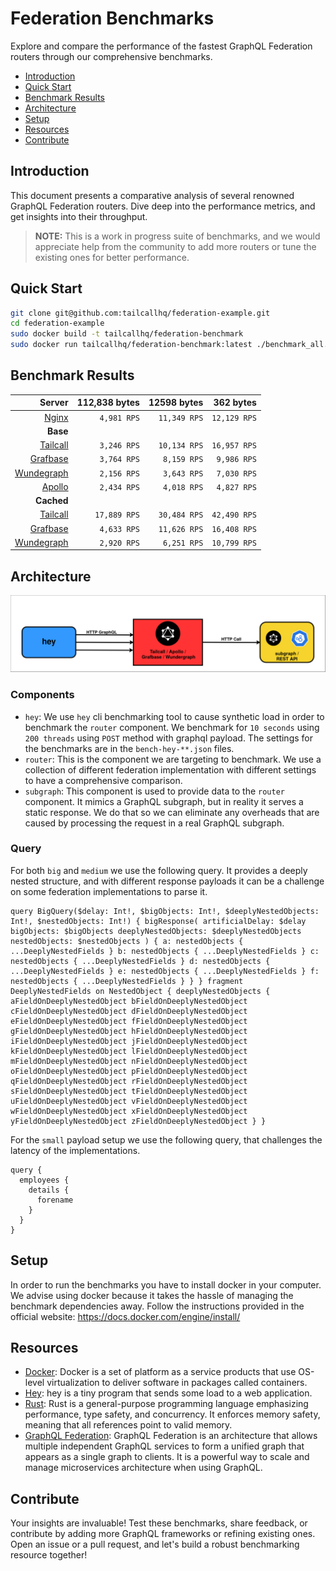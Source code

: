 # Federation Benchmarks

Explore and compare the performance of the fastest GraphQL Federation routers through our comprehensive benchmarks.

- [Introduction](#introduction)
- [Quick Start](#quick-start)
- [Benchmark Results](#benchmark-results)
- [Architecture](#architecture)
- [Setup](#setup)
- [Resources](#resources)
- [Contribute](#contribute)

## Introduction

This document presents a comparative analysis of several renowned GraphQL Federation routers. Dive deep into the performance metrics, and get insights into their throughput.

> **NOTE:** This is a work in progress suite of benchmarks, and we would appreciate help from the community to add more routers or tune the existing ones for better performance.

## Quick Start

```bash
git clone git@github.com:tailcallhq/federation-example.git
cd federation-example
sudo docker build -t tailcallhq/federation-benchmark
sudo docker run tailcallhq/federation-benchmark:latest ./benchmark_all.sh
```

## Benchmark Results

<!-- PERFORMANCE_RESULTS_START -->
| Server | 112,838 bytes | 12598 bytes | 362 bytes |
| ---: | ---: | ---: | ---: |
| [Nginx](https://nginx.org/en/) | `4,981 RPS` | `11,349 RPS` | `12,129 RPS` |
| **Base** | | | |
| [Tailcall](https://github.com/tailcallhq/tailcall) | `3,246 RPS` | `10,134 RPS` | `16,957 RPS` |
| [Grafbase](https://github.com/grafbase/grafbase) | `3,764 RPS` | `8,159 RPS` | `9,986 RPS` |
| [Wundegraph](https://github.com/wundergraph/cosmo) | `2,156 RPS` | `3,643 RPS` | `7,030 RPS` |
| [Apollo](https://github.com/apollographql/router) | `2,434 RPS` | `4,018 RPS` | `4,827 RPS` |
| **Cached** | | | |
| [Tailcall](https://github.com/tailcallhq/tailcall) | `17,889 RPS` | `30,484 RPS` | `42,490 RPS` |
| [Grafbase](https://github.com/grafbase/grafbase) | `4,633 RPS` | `11,626 RPS` | `16,408 RPS` |
| [Wundegraph](https://github.com/wundergraph/cosmo) | `2,920 RPS` | `6,251 RPS` | `10,799 RPS` |
<!-- PERFORMANCE_RESULTS_END -->

## Architecture

![image info](./files/diagram.png)

### Components

* `hey`: We use `hey` cli benchmarking tool to cause synthetic load in order to benchmark the `router` component. We benchmark for `10 seconds` using `200 threads` using `POST` method with graphql payload. The settings for the benchmarks are in the `bench-hey-**.json` files.
* `router`: This is the component we are targeting to benchmark. We use a collection of different federation implementation with different settings to have a comprehensive comparison.
* `subgraph`: This component is used to provide data to the `router` component. It mimics a GraphQL subgraph, but in reality it serves a static response. We do that so we can eliminate any overheads that are caused by processing the request in a real GraphQL subgraph.

### Query

For both `big` and `medium` we use the following query. It provides a deeply nested structure, and with different response payloads it can be a challenge on some federation implementations to parse it.

```gql
query BigQuery($delay: Int!, $bigObjects: Int!, $deeplyNestedObjects: Int!, $nestedObjects: Int!) { bigResponse( artificialDelay: $delay bigObjects: $bigObjects deeplyNestedObjects: $deeplyNestedObjects nestedObjects: $nestedObjects ) { a: nestedObjects { ...DeeplyNestedFields } b: nestedObjects { ...DeeplyNestedFields } c: nestedObjects { ...DeeplyNestedFields } d: nestedObjects { ...DeeplyNestedFields } e: nestedObjects { ...DeeplyNestedFields } f: nestedObjects { ...DeeplyNestedFields } } } fragment DeeplyNestedFields on NestedObject { deeplyNestedObjects { aFieldOnDeeplyNestedObject bFieldOnDeeplyNestedObject cFieldOnDeeplyNestedObject dFieldOnDeeplyNestedObject eFieldOnDeeplyNestedObject fFieldOnDeeplyNestedObject gFieldOnDeeplyNestedObject hFieldOnDeeplyNestedObject iFieldOnDeeplyNestedObject jFieldOnDeeplyNestedObject kFieldOnDeeplyNestedObject lFieldOnDeeplyNestedObject mFieldOnDeeplyNestedObject nFieldOnDeeplyNestedObject oFieldOnDeeplyNestedObject pFieldOnDeeplyNestedObject qFieldOnDeeplyNestedObject rFieldOnDeeplyNestedObject sFieldOnDeeplyNestedObject tFieldOnDeeplyNestedObject uFieldOnDeeplyNestedObject vFieldOnDeeplyNestedObject wFieldOnDeeplyNestedObject xFieldOnDeeplyNestedObject yFieldOnDeeplyNestedObject zFieldOnDeeplyNestedObject } }
```

For the `small` payload setup we use the following query, that challenges the latency of the implementations.

```gql
query {
  employees {
    details {
      forename
    }
  }
}
```

## Setup

In order to run the benchmarks you have to install docker in your computer. We advise using docker because it takes the hassle of managing the benchmark dependencies away. Follow the instructions provided in the official website: https://docs.docker.com/engine/install/

## Resources

* [Docker](https://www.docker.com/): Docker is a set of platform as a service products that use OS-level virtualization to deliver software in packages called containers.
* [Hey](https://github.com/rakyll/hey): hey is a tiny program that sends some load to a web application.
* [Rust](https://www.rust-lang.org/): Rust is a general-purpose programming language emphasizing performance, type safety, and concurrency. It enforces memory safety, meaning that all references point to valid memory.
* [GraphQL Federation](https://graphql.com/learn/federated-architecture/): GraphQL Federation is an architecture that allows multiple independent GraphQL services to form a unified graph that appears as a single graph to clients. It is a powerful way to scale and manage microservices architecture when using GraphQL.

## Contribute

Your insights are invaluable! Test these benchmarks, share feedback, or contribute by adding more GraphQL frameworks or refining existing ones. Open an issue or a pull request, and let's build a robust benchmarking resource together!
